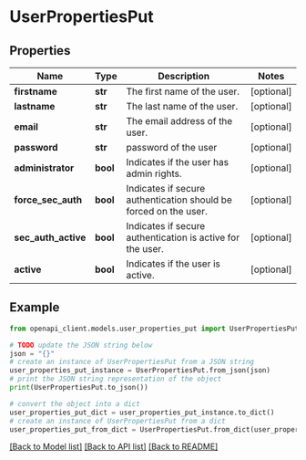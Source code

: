 # UserPropertiesPut


## Properties

Name | Type | Description | Notes
------------ | ------------- | ------------- | -------------
**firstname** | **str** | The first name of the user. | [optional] 
**lastname** | **str** | The last name of the user. | [optional] 
**email** | **str** | The email address of the user. | [optional] 
**password** | **str** | password of the user | [optional] 
**administrator** | **bool** | Indicates if the user has admin rights. | [optional] 
**force_sec_auth** | **bool** | Indicates if secure authentication should be forced on the user. | [optional] 
**sec_auth_active** | **bool** | Indicates if secure authentication is active for the user. | [optional] 
**active** | **bool** | Indicates if the user is active. | [optional] 

## Example

```python
from openapi_client.models.user_properties_put import UserPropertiesPut

# TODO update the JSON string below
json = "{}"
# create an instance of UserPropertiesPut from a JSON string
user_properties_put_instance = UserPropertiesPut.from_json(json)
# print the JSON string representation of the object
print(UserPropertiesPut.to_json())

# convert the object into a dict
user_properties_put_dict = user_properties_put_instance.to_dict()
# create an instance of UserPropertiesPut from a dict
user_properties_put_from_dict = UserPropertiesPut.from_dict(user_properties_put_dict)
```
[[Back to Model list]](../README.md#documentation-for-models) [[Back to API list]](../README.md#documentation-for-api-endpoints) [[Back to README]](../README.md)



